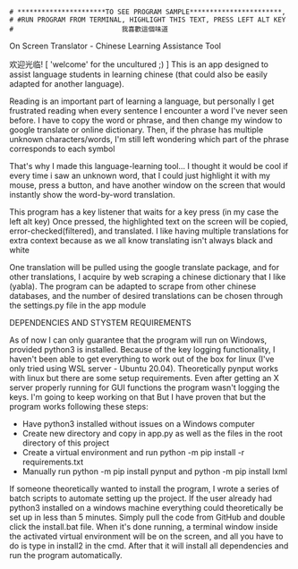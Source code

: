     # **********************TO SEE PROGRAM SAMPLE***********************,
    # #RUN PROGRAM FROM TERMINAL, HIGHLIGHT THIS TEXT, PRESS LEFT ALT KEY  
    #                           我喜歡這個味道


On Screen Translator - Chinese Learning Assistance Tool


欢迎光临! [ 'welcome' for the uncultured ;) ] This is an app designed to assist language students
in learning chinese (that could also be easily adapted for another language). 

Reading is an important part of learning a language, but personally I get frustrated reading when 
every sentence I encounter a word I've never seen before. I have to copy the word or phrase, and 
then change my window to google translate or online dictionary. Then, if the phrase has multiple
unknown characters/words, I'm still left wondering which part of the phrase corresponds to each
symbol

That's why I made this language-learning tool... I thought it would be cool if every time i saw an
unknown word, that I could just highlight it with my mouse, press a button, and have another window 
on the screen that would instantly show the word-by-word translation.

This program has a key listener that waits for a key press (in my case the left alt key) Once pressed, 
the highlighted text on the screen will be copied, error-checked(filtered), and translated. I like having
multiple translations for extra context because as we all know translating isn't always black and white

One translation will be pulled using the google translate package, and for other translations, 
I acquire by web scraping a chinese dictionary that I like (yabla). The program can be adapted
to scrape from other chinese databases, and the number of desired translations can be chosen 
through the settings.py file in the app module



DEPENDENCIES AND STYSTEM REQUIREMENTS

As of now I can only guarantee that the program will run on Windows, provided python3 is installed. 
Because of the key logging functionality, I haven't been able to get everything to work out of the 
box for linux (I've only tried using WSL server - Ubuntu 20.04). Theoretically pynput works with linux
but there are some setup requirements. Even after getting an X server properly running for GUI functions
the program wasn't logging the keys. I'm going to keep working on that But I have proven that but the program works following these steps:

- Have python3 installed without issues on a Windows computer
- Create new directory and copy in app.py as well as the files in the root directory of this project
- Create a virtual environment and run python -m pip install -r requirements.txt
- Manually run python -m pip install pynput and python -m pip install lxml

If someone theoretically wanted to install the program, I wrote a series of batch scripts to automate setting up the project. If the user already had python3 installed on a windows machine everything could theoretically be set up in less than 5 minutes. Simply pull the
code from GitHub and double click the install.bat file. When it's done running, a terminal window inside the activated virtual environment will be on the screen, and all you have to do is type in install2 in the cmd. After that it will install all dependencies and run the program automatically.